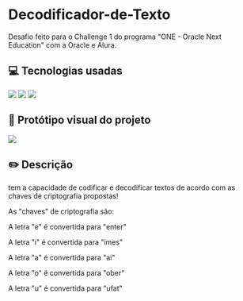 # Decodificador-de-Texto
Desafio feito para o Challenge 1 do programa "ONE - Oracle Next Education" com a Oracle e Alura.

## :computer: Tecnologias usadas
<p>
  <a>
    <img src=https://img.shields.io/badge/JavaScript-151515?style=for-the-badge&logo=javascript&logoColor=F7DF1E/>
    <img src=https://img.shields.io/badge/HTML5-151515?style=for-the-badge&logo=html5&logoColor=white/>
    <img src=https://img.shields.io/badge/CSS3-151515?style=for-the-badge&logo=css3&logoColor=white/>
  </a>
</p>

## :page_with_curl: Protótipo visual do projeto
<p>
  <a href=https://www.figma.com/file/tvFEYhVfZTjdJ5P24RGV21/Alura-Challenge---Desafio-1---L%C3%B3gica?type=design&node-id=16-802&mode=design&t=L0TK8n4oEjeAzLGB-0>
    <img src=https://img.shields.io/badge/Figma-151515?style=for-the-badge&logo=figma&logoColor=white/>
  </a>
</p>

## :pencil2: Descrição

<p>tem a capacidade de codificar e decodificar textos de acordo com as chaves de criptografia propostas!</p>

As "chaves" de criptografia são:

A letra "e" é convertida para "enter"

A letra "i" é convertida para "imes"

A letra "a" é convertida para "ai"

A letra "o" é convertida para "ober"

A letra "u" é convertida para "ufat"

